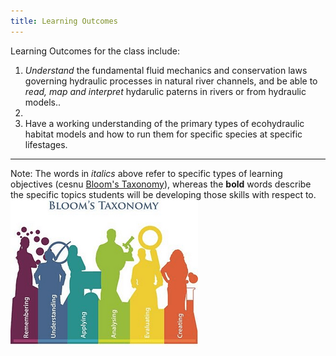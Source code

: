 ```yaml
---
title: Learning Outcomes
---
```





Learning Outcomes for the class  include:


1. *Understand* the fundamental fluid mechanics and conservation laws governing hydraulic processes in natural river channels, and be able to *read, map and interpret* hydarulic paterns in rivers or from hydraulic models..
2. 
4. Have a working understanding of the primary types of ecohydraulic habitat models and how to run them for specific species at specific lifestages.


---
Note: The words in *italics* above refer to specific types of learning objectives (cesnu [Bloom's Taxonomy](https://cft.vanderbilt.edu/guides-sub-pages/blooms-taxonomy/)), whereas the **bold** words describe the specific topics students will be developing those skills with respect to. 
![Blooms](../assets/images/Blooms.png)